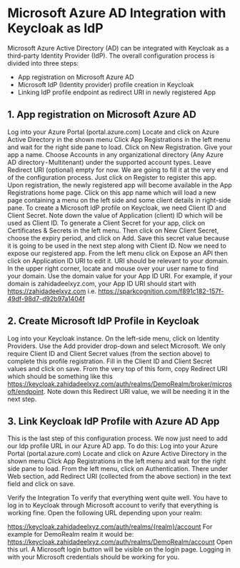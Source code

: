# Microsoft Azure AD Integration with Keycloak as IdP
Microsoft Azure Active Directory (AD) can be integrated with Keycloak as a third-party Identity Provider (IdP). The overall configuration process is divided into three steps:
- App registration on Microsoft Azure AD
- Microsoft IdP (Identity provider) profile creation in Keycloak
- Linking IdP profile endpoint as redirect URI in newly registered App

## 1. App registration on Microsoft Azure AD
Log into your Azure Portal (portal.azure.com)
Locate and click on Azure Active Directory in the shown menu
Click App Registrations in the left menu and wait for the right side pane to load. Click on New Registration.
Give your app a name. Choose Accounts in any organizational directory (Any Azure AD directory - Multitenant) under the supported account types. Leave Redirect URI (optional) empty for now. We are going to fill it at the very end of the configuration process. Just click on Register to register this app.
Upon registration, the newly registered app will become available in the App Registrations home page. Click on this app name which will load a new page containing a menu on the left side and some client details in right-side pane.
To create a Microsoft IdP profile on Keycloak, we need Client ID and Client Secret. Note down the value of Application (client) ID which will be used as Client ID.
To generate a Client Secret for your app, click on Certificates & Secrets in the left menu. Then click on New Client Secret, choose the expiry period, and click on Add. Save this secret value because it is going to be used in the next step along with Client ID.
Now we need to expose our registered app. From the left menu click on Expose an API then click on Application ID URI to edit it. URI should be relevant to your domain. In the upper right corner, locate and mouse over your user name to find your domain. Use the domain value for your App ID URI. For example, if your domain is zahidadeelxyz.com, your App ID URI should start with https://zahidadeelxyz.com i.e. https://sparkcognition.com/f891c182-157f-49df-98d7-d92b97a1404f

## 2. Create Microsoft IdP Profile in Keycloak
Log into your Keycloak instance.
On the left-side menu, click on Identity Providers.
Use the Add provider drop-down and select Microsoft.
We only require Client ID and Client Secret values (from the section above) to complete this profile registration. Fill in the Client ID and Client Secret values and click on save.
From the very top of this form, copy Redirect URI which should be something like this https://keycloak.zahidadeelxyz.com/auth/realms/DemoRealm/broker/microsoft/endpoint. Note down this Redirect URI value, we will be needing it in the next step.

## 3. Link Keycloak IdP Profile with Azure AD App
This is the last step of this configuration process. We now just need to add our Idp profile URL in our Azure AD app. To do this:
Log into your Azure Portal (portal.azure.com)
Locate and click on Azure Active Directory in the shown menu
Click App Registrations in the left menu and wait for the right side pane to load.
From the left menu, click on Authentication. There under Web section, add Redirect URI (collected from the above section) in the text field and click on save.

Verify the Integration
To verify that everything went quite well. You have to log in to Keycloak through Microsoft account to verify that everything is working fine.
Open the following URL depending upon your realm:

https://keycloak.zahidadeelxyz.com/auth/realms/{realm}/account
For example for DemoRealm realm it would be:
https://keycloak.zahidadeelxyz.com/auth/realms/DemoRealm/account
Open this url. A Microsoft login button will be visible on the login page. Logging in with your Microsoft credentials should be working for you.
